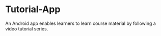 # Tutorial-App
An Android app enables learners to learn course material by following a video tutorial series. 

